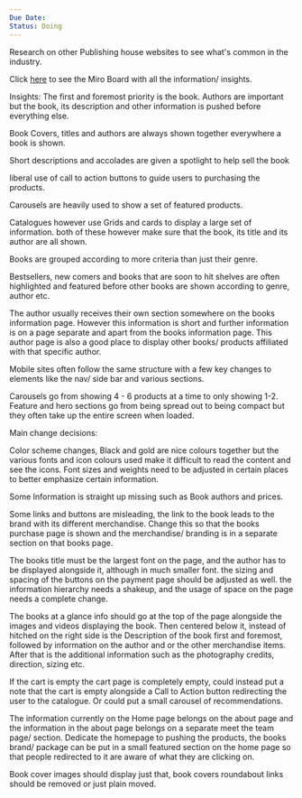 ```yaml
---
Due Date:
Status: Doing
---
```


Research on other Publishing house websites to see what's common in the industry.

Click [here](https://miro.com/app/board/uXjVI2XbCbU=/) to see the Miro Board with all the information/ insights.

Insights:
The first and foremost priority is the book. Authors are important but the book, its description and other information is pushed before everything else.

Book Covers, titles and authors are always shown together everywhere a book is shown.

Short descriptions and accolades are given a spotlight to help sell the book

liberal use of call to action buttons to guide users to purchasing the products.

Carousels are heavily used to show a set of featured products.

Catalogues however use Grids and cards to display a large set of information. both of these however make sure that the book, its title and its author are all shown.

Books are grouped according to more criteria than just their genre.

Bestsellers, new comers and books that are soon to hit shelves are often highlighted and featured before other books are shown according to genre, author etc.

The author usually receives their own section somewhere on the books information page. However this information is short and further information is on a page separate and apart from the books information page. This author page is also a good place to display other books/ products affiliated with that specific author.

Mobile sites often follow the same structure with a few key changes to elements like the nav/ side bar and various sections.

Carousels go from showing 4 - 6 products at a time to only showing 1-2. Feature and hero sections go from being spread out to being compact but they often take up the entire screen when loaded.

Main change decisions:

Color scheme changes, Black and gold are nice colours together but the various fonts and icon colours used make it difficult to read the content and see the icons. Font sizes and weights need to be adjusted in certain places to better emphasize certain information.

Some Information is straight up missing such as Book authors and prices.

Some links and buttons are misleading, the link to the book leads to the brand with its different merchandise. Change this so that the books purchase page is shown and the merchandise/ branding is in a separate section on that books page. 

The books title must be the largest font on the page, and the author has to be displayed alongside it, although in much smaller font. the sizing and spacing of the buttons on the payment page should be adjusted as well. the information hierarchy needs a shakeup, and the usage of space on the page needs a complete change.

The books at a glance info should go at the top of the page alongside the images and videos displaying the book. Then centered below it, instead of hitched on the right side is the Description of the book first and foremost, followed by information on the author and or the other merchandise items. After that is the additional information such as the photography credits, direction, sizing etc.

If the cart is empty the cart page is completely empty, could instead put a note that the cart is empty alongside a Call to Action button redirecting the user to the catalogue. Or could put a small carousel of recommendations.

The information currently on the Home page belongs on the about page and the information in the about page belongs on a separate meet the team page/ section. Dedicate the homepage to pushing the products, the books brand/ package can be put in a small featured section on the home page so that people redirected to it are aware of what they are clicking on.

Book cover images should display just that, book covers roundabout links should be removed or just plain moved.